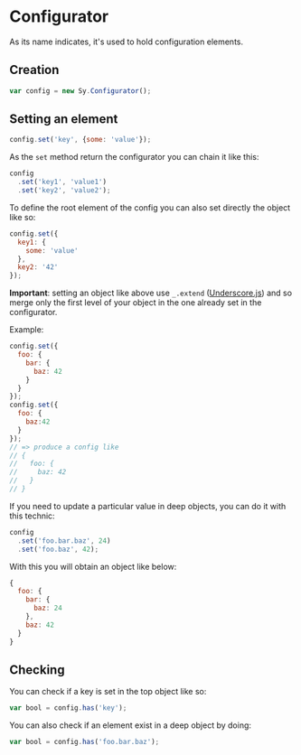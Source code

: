 # Configurator

As its name indicates, it's used to hold configuration elements.

## Creation

```js
var config = new Sy.Configurator();
```

## Setting an element

```js
config.set('key', {some: 'value'});
```
As the `set` method return the configurator you can chain it like this:
```js
config
  .set('key1', 'value1')
  .set('key2', 'value2');
```

To define the root element of the config you can also set directly the object like so:
```js
config.set({
  key1: {
    some: 'value'
  },
  key2: '42'
});
```
**Important**: setting an object like above use `_.extend` ([Underscore.js](http://underscorejs.org/#extend)) and so merge only the first level of your object in the one already set in the configurator.

Example:
```js
config.set({
  foo: {
    bar: {
      baz: 42
    }
  }
});
config.set({
  foo: {
    baz:42
  }
});
// => produce a config like
// {
//   foo: {
//     baz: 42
//   }
// }
```

If you need to update a particular value in deep objects, you can do it with this technic:
```js
config
  .set('foo.bar.baz', 24)
  .set('foo.baz', 42);
```
With this you will obtain an object like below:
```js
{
  foo: {
    bar: {
      baz: 24
    },
    baz: 42
  }
}
```

## Checking

You can check if a key is set in the top object like so:
```js
var bool = config.has('key');
```

You can also check if an element exist in a deep object by doing:
```js
var bool = config.has('foo.bar.baz');
```